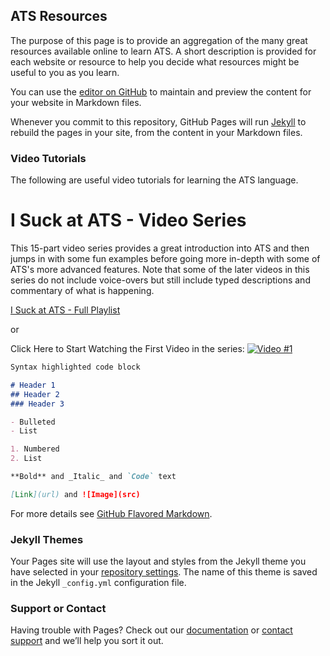 ## ATS Resources

The purpose of this page is to provide an aggregation of the many great resources available online to learn ATS. A short description is provided for each website or resource to help you decide what resources might be useful to you as you learn.


You can use the [editor on GitHub](https://github.com/dpneary/ATS-Intro/edit/master/README.md) to maintain and preview the content for your website in Markdown files.

Whenever you commit to this repository, GitHub Pages will run [Jekyll](https://jekyllrb.com/) to rebuild the pages in your site, from the content in your Markdown files.

### Video Tutorials

The following are useful video tutorials for learning the ATS language.


# I Suck at ATS - Video Series

This 15-part video series provides a great introduction into ATS and then jumps in with some fun examples before going more in-depth with some of ATS's more advanced features. Note that some of the later videos in this series do not include voice-overs but still include typed descriptions and commentary of what is happening. 

[I Suck at ATS - Full Playlist](https://www.youtube.com/playlist?list=PL6BIXG1a4elukfR7-CDrlCwICk-7K7XI-)

or

Click Here to Start Watching the First Video in the series:
[![Video #1](https://img.youtube.com/vi/kl7vrWdxTPQ/maxresdefault.jpg)](https://www.youtube.com/watch?v=kl7vrWdxTPQ&list=PL6BIXG1a4elsauhh56i5nryB_4K4GMbFq)

```markdown
Syntax highlighted code block

# Header 1
## Header 2
### Header 3

- Bulleted
- List

1. Numbered
2. List

**Bold** and _Italic_ and `Code` text

[Link](url) and ![Image](src)
```

For more details see [GitHub Flavored Markdown](https://guides.github.com/features/mastering-markdown/).

### Jekyll Themes

Your Pages site will use the layout and styles from the Jekyll theme you have selected in your [repository settings](https://github.com/dpneary/ATS-Intro/settings). The name of this theme is saved in the Jekyll `_config.yml` configuration file.

### Support or Contact

Having trouble with Pages? Check out our [documentation](https://help.github.com/categories/github-pages-basics/) or [contact support](https://github.com/contact) and we’ll help you sort it out.
